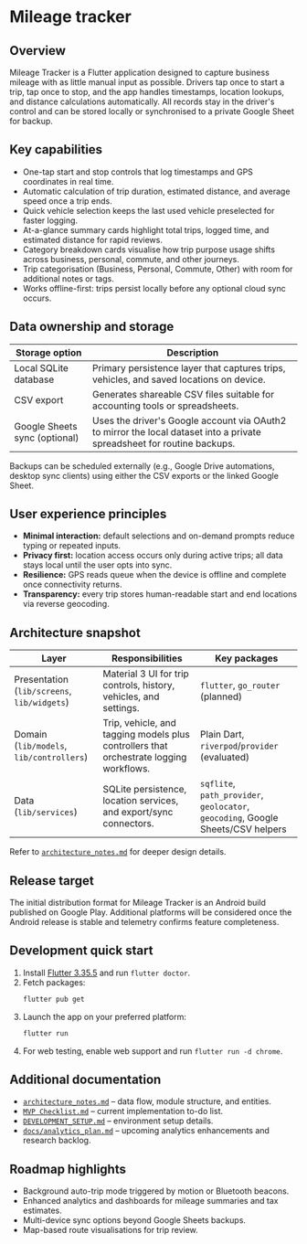 # Mileage tracker

## Overview
Mileage Tracker is a Flutter application designed to capture business mileage with as little manual input as possible. Drivers tap once to start a trip, tap once to stop, and the app handles timestamps, location lookups, and distance calculations automatically. All records stay in the driver's control and can be stored locally or synchronised to a private Google Sheet for backup.

## Key capabilities
- One-tap start and stop controls that log timestamps and GPS coordinates in real time.
- Automatic calculation of trip duration, estimated distance, and average speed once a trip ends.
- Quick vehicle selection keeps the last used vehicle preselected for faster logging.
- At-a-glance summary cards highlight total trips, logged time, and estimated distance for rapid reviews.
- Category breakdown cards visualise how trip purpose usage shifts across business, personal, commute, and other journeys.
- Trip categorisation (Business, Personal, Commute, Other) with room for additional notes or tags.
- Works offline-first: trips persist locally before any optional cloud sync occurs.

## Data ownership and storage
| Storage option | Description |
| --- | --- |
| Local SQLite database | Primary persistence layer that captures trips, vehicles, and saved locations on device. |
| CSV export | Generates shareable CSV files suitable for accounting tools or spreadsheets. |
| Google Sheets sync (optional) | Uses the driver's Google account via OAuth2 to mirror the local dataset into a private spreadsheet for routine backups. |

Backups can be scheduled externally (e.g., Google Drive automations, desktop sync clients) using either the CSV exports or the linked Google Sheet.

## User experience principles
- **Minimal interaction:** default selections and on-demand prompts reduce typing or repeated inputs.
- **Privacy first:** location access occurs only during active trips; all data stays local until the user opts into sync.
- **Resilience:** GPS reads queue when the device is offline and complete once connectivity returns.
- **Transparency:** every trip stores human-readable start and end locations via reverse geocoding.

## Architecture snapshot
| Layer | Responsibilities | Key packages |
| --- | --- | --- |
| Presentation (`lib/screens`, `lib/widgets`) | Material 3 UI for trip controls, history, vehicles, and settings. | `flutter`, `go_router` (planned) |
| Domain (`lib/models`, `lib/controllers`) | Trip, vehicle, and tagging models plus controllers that orchestrate logging workflows. | Plain Dart, `riverpod`/`provider` (evaluated) |
| Data (`lib/services`) | SQLite persistence, location services, and export/sync connectors. | `sqflite`, `path_provider`, `geolocator`, `geocoding`, Google Sheets/CSV helpers |

Refer to [`architecture_notes.md`](architecture_notes.md) for deeper design details.

## Release target
The initial distribution format for Mileage Tracker is an Android build published on Google Play. Additional platforms will be
considered once the Android release is stable and telemetry confirms feature completeness.

## Development quick start
1. Install [Flutter 3.35.5](https://docs.flutter.dev/get-started/install) and run `flutter doctor`.
2. Fetch packages:
   ```sh
   flutter pub get
   ```
3. Launch the app on your preferred platform:
   ```sh
   flutter run
   ```
4. For web testing, enable web support and run `flutter run -d chrome`.

## Additional documentation
- [`architecture_notes.md`](architecture_notes.md) – data flow, module structure, and entities.
- [`MVP Checklist.md`](MVP%20Checklist.md) – current implementation to-do list.
- [`DEVELOPMENT_SETUP.md`](DEVELOPMENT_SETUP.md) – environment setup details.
- [`docs/analytics_plan.md`](docs/analytics_plan.md) – upcoming analytics enhancements and research backlog.

## Roadmap highlights
- Background auto-trip mode triggered by motion or Bluetooth beacons.
- Enhanced analytics and dashboards for mileage summaries and tax estimates.
- Multi-device sync options beyond Google Sheets backups.
- Map-based route visualisations for trip review.
